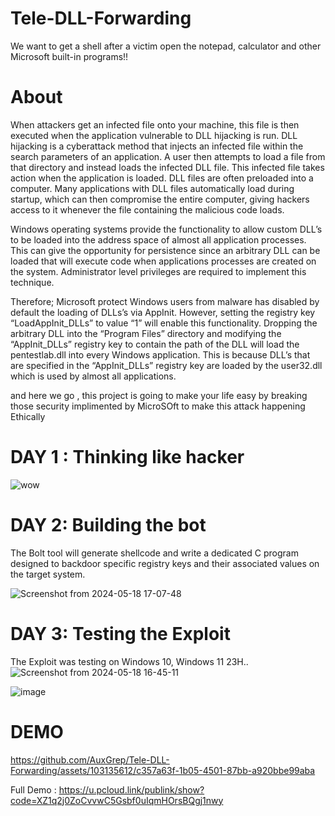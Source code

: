# Tele-DLL-Forwarding
We want to get a shell after a victim open the notepad, calculator and other Microsoft built-in programs!! 

# About
When attackers get an infected file onto your machine, this file is then executed when the application vulnerable to DLL hijacking is run. DLL hijacking is a cyberattack method that injects an infected file within the search parameters of an application. A user then attempts to load a file from that directory and instead loads the infected DLL file. This infected file takes action when the application is loaded. DLL files are often preloaded into a computer. Many applications with DLL files automatically load during startup, which can then compromise the entire computer, giving hackers access to it whenever the file containing the malicious code loads.

Windows operating systems provide the functionality to allow custom DLL’s to be loaded into the address space of almost all application processes. This can give the opportunity for persistence since an arbitrary DLL can be loaded that will execute code when applications processes are created on the system. Administrator level privileges are required to implement this technique.

Therefore; Microsoft protect Windows users from malware has disabled by default the loading of DLLs’s via AppInit. However, setting the registry key “LoadAppInit_DLLs” to value “1” will enable this functionality. Dropping the arbitrary DLL into the “Program Files” directory and modifying the “AppInit_DLLs” registry key to contain the path of the DLL will load the pentestlab.dll into every Windows application. This is because DLL’s that are specified in the “AppInit_DLLs” registry key are loaded by the user32.dll which is used by almost all applications.

and here we go , this project is going to make your life easy by breaking those security implimented by MicroSOft to make this attack happening Ethically

# DAY 1 : Thinking like hacker
![wow](https://github.com/AuxGrep/Tele-DLL-Forwarding/assets/103135612/f97b27ce-8233-4f8e-9a22-25c65c26092c)

# DAY 2: Building the bot
The Bolt tool will generate shellcode and write a dedicated C program designed to backdoor specific registry keys and their associated values on the target system.

![Screenshot from 2024-05-18 17-07-48](https://github.com/AuxGrep/Tele-DLL-Forwarding/assets/103135612/f80f44f2-21ed-435b-97b3-86cc18a9f6cf)

# DAY 3: Testing the Exploit
The Exploit was testing on Windows 10, Windows 11 23H..
![Screenshot from 2024-05-18 16-45-11](https://github.com/AuxGrep/Tele-DLL-Forwarding/assets/103135612/6580f523-f351-46b6-82b5-e2562e186e78)

![image](https://github.com/AuxGrep/Tele-DLL-Forwarding/assets/103135612/db8ca0ae-531d-4215-a8a8-c3f688f45b29)


# DEMO
https://github.com/AuxGrep/Tele-DLL-Forwarding/assets/103135612/c357a63f-1b05-4501-87bb-a920bbe99aba

Full Demo : https://u.pcloud.link/publink/show?code=XZ1q2j0ZoCvvwC5Gsbf0uIqmHOrsBQgj1nwy


